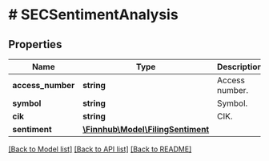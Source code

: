 # # SECSentimentAnalysis

## Properties

Name | Type | Description | Notes
------------ | ------------- | ------------- | -------------
**access_number** | **string** | Access number. | [optional]
**symbol** | **string** | Symbol. | [optional]
**cik** | **string** | CIK. | [optional]
**sentiment** | [**\Finnhub\Model\FilingSentiment**](FilingSentiment.md) |  | [optional]

[[Back to Model list]](../../README.md#models) [[Back to API list]](../../README.md#endpoints) [[Back to README]](../../README.md)
